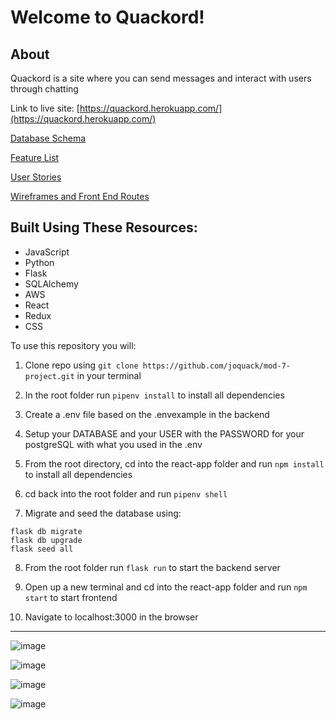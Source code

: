 # Welcome to Quackord!
## About
Quackord is a site where you can send messages and interact with users through chatting

Link to live site: [https://quackord.herokuapp.com/](https://quackord.herokuapp.com/)

[Database Schema](https://github.com/joquack/mod-7-project/wiki/Database-Schema)

[Feature List](https://github.com/joquack/mod-7-project/wiki/Feature-List)

[User Stories](https://github.com/joquack/mod-7-project/wiki/User-Stories)

[Wireframes and Front End Routes](https://github.com/joquack/mod-7-project/wiki/Wireframes-and-Front-End-Routes)

## Built Using These Resources:

 - JavaScript
 - Python
 - Flask
 - SQLAlchemy
 - AWS
 - React
 - Redux
 - CSS
 
To use this repository you will: 
1. Clone repo using ```git clone https://github.com/joquack/mod-7-project.git``` in your terminal

2. In the root folder run ```pipenv install``` to install all dependencies 

3. Create a .env file based on the .envexample in the backend

4. Setup your DATABASE and your USER with the PASSWORD for your postgreSQL with what you used in the .env

5. From the root directory, cd into the react-app folder and run ```npm install``` to install all dependencies

6. cd back into the root folder and run ```pipenv shell```

7. Migrate and seed the database using: 
```
flask db migrate
flask db upgrade
flask seed all
```

8. From the root folder run ```flask run``` to start the backend server

9. Open up a new terminal and cd into the react-app folder and run ```npm start``` to start frontend

10. Navigate to localhost:3000 in the browser

___


![image](https://user-images.githubusercontent.com/79065322/189582556-a2799cc8-315f-4a3e-b729-5c8e39341c8a.png)

![image](https://user-images.githubusercontent.com/79065322/189582563-1d3df8f0-3244-47c4-8c8b-0ab100f381b6.png)

![image](https://user-images.githubusercontent.com/79065322/189582659-5ba6b676-f50c-44c9-9cb3-90914c3033d1.png)

![image](https://user-images.githubusercontent.com/79065322/189582726-026ee766-eba9-45f3-866c-fc03e44f2af2.png)
